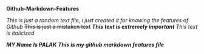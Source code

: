 **Github-Markdown-Features**

*This is just a random text file, i just created it for knowing the features of Github*
~~This is just a mistaken text~~
**_This text is extremely important_**
_This text is italicized_

***MY Name Is PALAK***
**_This is  my github markdown features file_**







                              

